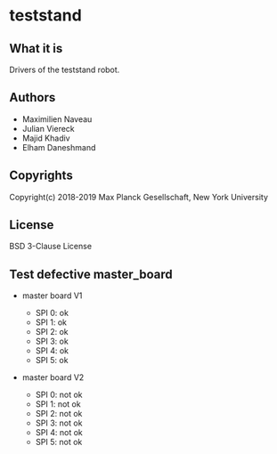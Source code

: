 # teststand

## What it is

Drivers of the teststand robot.

## Authors

- Maximilien Naveau
- Julian Viereck
- Majid Khadiv
- Elham Daneshmand 

## Copyrights

Copyright(c) 2018-2019 Max Planck Gesellschaft, New York University

## License

BSD 3-Clause License

## Test defective master_board

- master board V1
  - SPI 0: ok
  - SPI 1: ok
  - SPI 2: ok
  - SPI 3: ok
  - SPI 4: ok
  - SPI 5: ok

- master board V2
  - SPI 0: not ok
  - SPI 1: not ok
  - SPI 2: not ok
  - SPI 3: not ok
  - SPI 4: not ok
  - SPI 5: not ok

